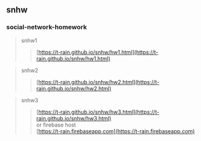 ## snhw

### social-network-homework

>snhw1
>>[https://t-rain.github.io/snhw/hw1.html](https://t-rain.github.io/snhw/hw1.html)

>snhw2
>>[https://t-rain.github.io/snhw/hw2.html](https://t-rain.github.io/snhw/hw2.html)

>snhw3
>>[https://t-rain.github.io/snhw/hw3.html](https://t-rain.github.io/snhw/hw3.html)  
>> or firebase host  
>>[https://t-rain.firebaseapp.com](https://t-rain.firebaseapp.com)
